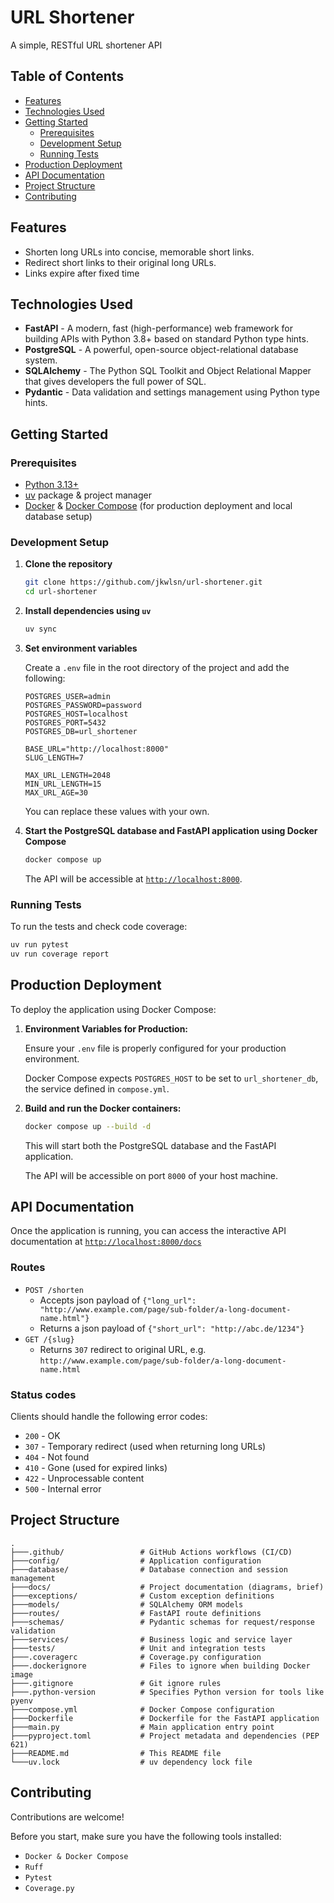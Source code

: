 # URL Shortener

A simple, RESTful URL shortener API

## Table of Contents

- [Features](#features)
- [Technologies Used](#technologies-used)
- [Getting Started](#getting-started)
  - [Prerequisites](#prerequisites)
  - [Development Setup](#development-setup)
  - [Running Tests](#running-tests)
- [Production Deployment](#production-deployment)
- [API Documentation](#api-documentation)
- [Project Structure](#project-structure)
- [Contributing](#contributing)

## Features

- Shorten long URLs into concise, memorable short links.
- Redirect short links to their original long URLs.
- Links expire after fixed time

## Technologies Used

- **FastAPI** - A modern, fast (high-performance) web framework for building APIs with Python 3.8+ based on standard Python type hints.
- **PostgreSQL** - A powerful, open-source object-relational database system.
- **SQLAlchemy** - The Python SQL Toolkit and Object Relational Mapper that gives developers the full power of SQL.
- **Pydantic** - Data validation and settings management using Python type hints.

## Getting Started

### Prerequisites

- [Python 3.13+](https://www.python.org/downloads/)
- [uv](https://github.com/astral-sh/uv) package & project manager
- [Docker](https://www.docker.com/) & [Docker Compose](https://docs.docker.com/compose/install/) (for production deployment and local database setup)

### Development Setup

1. **Clone the repository**

    ```bash
    git clone https://github.com/jkwlsn/url-shortener.git
    cd url-shortener
    ```

2.  **Install dependencies using `uv`**

    ```bash
    uv sync
    ```

3.  **Set environment variables**

    Create a `.env` file in the root directory of the project and add the following:

    ```env
    POSTGRES_USER=admin
    POSTGRES_PASSWORD=password
    POSTGRES_HOST=localhost
    POSTGRES_PORT=5432
    POSTGRES_DB=url_shortener

    BASE_URL="http://localhost:8000"
    SLUG_LENGTH=7

    MAX_URL_LENGTH=2048
    MIN_URL_LENGTH=15
    MAX_URL_AGE=30
    ```

    You can replace these values with your own.

4.  **Start the PostgreSQL database and FastAPI application using Docker Compose**

    ```bash
    docker compose up
    ```

    The API will be accessible at [`http://localhost:8000`](http://localhost:8000).

### Running Tests

To run the tests and check code coverage:

```bash
uv run pytest
uv run coverage report
```

## Production Deployment

To deploy the application using Docker Compose:

1.  **Environment Variables for Production:**

    Ensure your `.env` file is properly configured for your production environment.

    Docker Compose expects `POSTGRES_HOST` to be set to `url_shortener_db`, the service defined in `compose.yml`.

2.  **Build and run the Docker containers:**

    ```bash
    docker compose up --build -d
    ```

    This will start both the PostgreSQL database and the FastAPI application.

    The API will be accessible on port `8000` of your host machine.

## API Documentation

Once the application is running, you can access the interactive API documentation at [`http://localhost:8000/docs`](http://localhost:8000/docs)

### Routes

- `POST /shorten`
    - Accepts json payload of `{"long_url": "http://www.example.com/page/sub-folder/a-long-document-name.html"}`
    - Returns a json payload of `{"short_url": "http://abc.de/1234"}`
- `GET /{slug}`
    - Returns `307` redirect to original URL, e.g. `http://www.example.com/page/sub-folder/a-long-document-name.html`

### Status codes

Clients should handle the following error codes:

- `200` - OK
- `307` - Temporary redirect (used when returning long URLs)
- `404` - Not found
- `410` - Gone (used for expired links)
- `422` - Unprocessable content
- `500` - Internal error

## Project Structure

```
.
├───.github/                 # GitHub Actions workflows (CI/CD)
├───config/                  # Application configuration
├───database/                # Database connection and session management
├───docs/                    # Project documentation (diagrams, brief)
├───exceptions/              # Custom exception definitions
├───models/                  # SQLAlchemy ORM models
├───routes/                  # FastAPI route definitions
├───schemas/                 # Pydantic schemas for request/response validation
├───services/                # Business logic and service layer
├───tests/                   # Unit and integration tests
├───.coveragerc              # Coverage.py configuration
├───.dockerignore            # Files to ignore when building Docker image
├───.gitignore               # Git ignore rules
├───.python-version          # Specifies Python version for tools like pyenv
├───compose.yml              # Docker Compose configuration
├───Dockerfile               # Dockerfile for the FastAPI application
├───main.py                  # Main application entry point
├───pyproject.toml           # Project metadata and dependencies (PEP 621)
├───README.md                # This README file
└───uv.lock                  # uv dependency lock file
```

## Contributing

Contributions are welcome!

Before you start, make sure you have the following tools installed:

- `Docker & Docker Compose`
- `Ruff`
- `Pytest`
- `Coverage.py`
